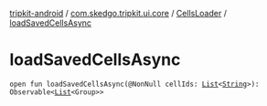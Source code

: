 [tripkit-android](../../index.md) / [com.skedgo.tripkit.ui.core](../index.md) / [CellsLoader](index.md) / [loadSavedCellsAsync](./load-saved-cells-async.md)

# loadSavedCellsAsync

`open fun loadSavedCellsAsync(@NonNull cellIds: `[`List`](https://kotlinlang.org/api/latest/jvm/stdlib/kotlin.collections/-list/index.html)`<`[`String`](https://kotlinlang.org/api/latest/jvm/stdlib/kotlin/-string/index.html)`>): Observable<`[`List`](https://kotlinlang.org/api/latest/jvm/stdlib/kotlin.collections/-list/index.html)`<Group>>`